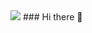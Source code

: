 <img src="https://img.shields.io/badge/{뱃지이름}-{코드}?style=flat-square&logo={로고이름}&logoColor=white"/>
### Hi there 👋

<!--
**projectmiluju/projectmiluju** is a ✨ _special_ ✨ repository because its `README.md` (this file) appears on your GitHub profile.

Here are some ideas to get you started:

- 🔭 I’m currently working on ...
- 🌱 I’m currently learning ...
- 👯 I’m looking to collaborate on ...
- 🤔 I’m looking for help with ...
- 💬 Ask me about ...
- 📫 How to reach me: ...
- 😄 Pronouns: ...
- ⚡ Fun fact: ...
-->
